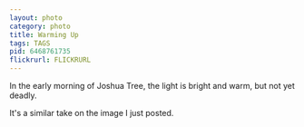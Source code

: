 ```yaml
---
layout: photo
category: photo
title: Warming Up
tags: TAGS
pid: 6468761735
flickrurl: FLICKRURL
---
```


In the early morning of Joshua Tree, the light is bright and warm, but not yet deadly.

It's a similar take on the image I just posted.
